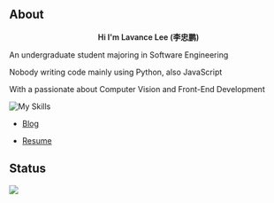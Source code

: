 ## About

<p align="center" style="font-weight: 600;">
Hi I'm Lavance Lee (李忠鹏)
</p>

An undergraduate student majoring in Software Engineering 

Nobody writing code mainly using Python, also JavaScript

With a passionate about Computer Vision and Front-End Development

![My Skills](https://skillicons.dev/icons?i=python,opencv,js,vue)

+ [Blog](https://2jone.top)

+ [Resume](https://cv.2jone.top)

## Status

<picture>
  <source
    srcset="https://github-readme-stats.vercel.app/api?username=lavanceeee&show_icons=true&theme=dark"
    media="(prefers-color-scheme: dark)"
  />
  <source
    srcset="https://github-readme-stats.vercel.app/api?username=lavanceeee&show_icons=true"
    media="(prefers-color-scheme: light), (prefers-color-scheme: no-preference)"
  />
  <img src="https://github-readme-stats.vercel.app/api?username=lavanceeee&show_icons=true" />
</picture>
